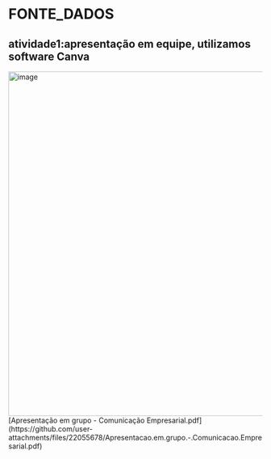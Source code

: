 # FONTE_DADOS
## atividade1:apresentação em equipe, utilizamos software Canva
<img width="1182" height="682" alt="image" src="https://github.com/user-attachments/assets/ba341e8c-bea1-4e86-b4b8-68b6e8682a3f" />
[Apresentação em grupo - Comunicação Empresarial.pdf](https://github.com/user-attachments/files/22055678/Apresentacao.em.grupo.-.Comunicacao.Empresarial.pdf)

